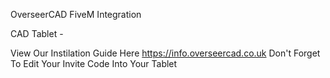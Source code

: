 OverseerCAD FiveM Integration 

CAD Tablet - 

View Our Instilation Guide Here https://info.overseercad.co.uk
Don't Forget To Edit Your Invite Code Into Your Tablet